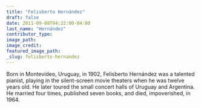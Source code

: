 ```yaml
---
title: "Felisberto Hernández"
draft: false
date: 2011-09-08T04:22:00-04:00
last_name: "Hernández"
contributor_type:
image_path:
image_credit:
featured_image_path:
_slug: felisberto-hernandez
---
```


Born in Montevideo, Uruguay, in 1902, Felisberto Hernández was a talented pianist, playing in the silent-screen movie theaters when he was twelve years old. He later toured the small concert halls of Uruguay and Argentina. He married four times, published seven books, and died, impoverished, in 1964.

